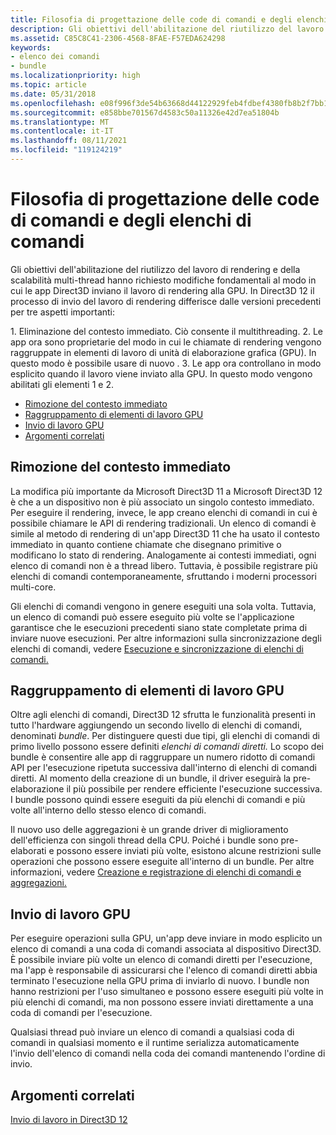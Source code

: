 ```yaml
---
title: Filosofia di progettazione delle code di comandi e degli elenchi di comandi
description: Gli obiettivi dell'abilitazione del riutilizzo del lavoro di rendering e della scalabilità multi-thread hanno richiesto modifiche fondamentali al modo in cui le app Direct3D inviano il lavoro di rendering alla GPU.
ms.assetid: C85C8C41-2306-4568-8FAE-F57EDA624298
keywords:
- elenco dei comandi
- bundle
ms.localizationpriority: high
ms.topic: article
ms.date: 05/31/2018
ms.openlocfilehash: e08f996f3de54b63668d44122929feb4fdbef4380fb8b2f7bb1458f50fe274ef
ms.sourcegitcommit: e858bbe701567d4583c50a11326e42d7ea51804b
ms.translationtype: MT
ms.contentlocale: it-IT
ms.lasthandoff: 08/11/2021
ms.locfileid: "119124219"
---
```

# <a name="design-philosophy-of-command-queues-and-command-lists"></a>Filosofia di progettazione delle code di comandi e degli elenchi di comandi

Gli obiettivi dell'abilitazione del riutilizzo del lavoro di rendering e della scalabilità multi-thread hanno richiesto modifiche fondamentali al modo in cui le app Direct3D inviano il lavoro di rendering alla GPU. In Direct3D 12 il processo di invio del lavoro di rendering differisce dalle versioni precedenti per tre aspetti importanti:

<dl> 1. Eliminazione del contesto immediato. Ciò consente il multithreading.  
2. Le app ora sono proprietarie del modo in cui le chiamate di rendering vengono raggruppate in elementi di lavoro di unità di elaborazione grafica (GPU). In questo modo è possibile usare di nuovo .  
3. Le app ora controllano in modo esplicito quando il lavoro viene inviato alla GPU. In questo modo vengono abilitati gli elementi 1 e 2.  
</dl>

-   [Rimozione del contesto immediato](#removal-of-the-immediate-context)
-   [Raggruppamento di elementi di lavoro GPU](#grouping-of-gpu-work-items)
-   [Invio di lavoro GPU](#gpu-work-submission)
-   [Argomenti correlati](#related-topics)

## <a name="removal-of-the-immediate-context"></a>Rimozione del contesto immediato

La modifica più importante da Microsoft Direct3D 11 a Microsoft Direct3D 12 è che a un dispositivo non è più associato un singolo contesto immediato. Per eseguire il rendering, invece, le app creano elenchi di comandi in cui è possibile chiamare le API di rendering tradizionali. Un elenco di comandi è simile al metodo di rendering di un'app Direct3D 11 che ha usato il contesto immediato in quanto contiene chiamate che disegnano primitive o modificano lo stato di rendering. Analogamente ai contesti immediati, ogni elenco di comandi non è a thread libero. Tuttavia, è possibile registrare più elenchi di comandi contemporaneamente, sfruttando i moderni processori multi-core.

Gli elenchi di comandi vengono in genere eseguiti una sola volta. Tuttavia, un elenco di comandi può essere eseguito più volte se l'applicazione garantisce che le esecuzioni precedenti siano state completate prima di inviare nuove esecuzioni. Per altre informazioni sulla sincronizzazione degli elenchi di comandi, vedere [Esecuzione e sincronizzazione di elenchi di comandi.](executing-and-synchronizing-command-lists.md)

## <a name="grouping-of-gpu-work-items"></a>Raggruppamento di elementi di lavoro GPU

Oltre agli elenchi di comandi, Direct3D 12 sfrutta le funzionalità presenti in tutto l'hardware aggiungendo un secondo livello di elenchi di comandi, denominati *bundle*. Per distinguere questi due tipi, gli elenchi di comandi di primo livello possono essere definiti *elenchi di comandi diretti.* Lo scopo dei bundle è consentire alle app di raggruppare un numero ridotto di comandi API per l'esecuzione ripetuta successiva dall'interno di elenchi di comandi diretti. Al momento della creazione di un bundle, il driver eseguirà la pre-elaborazione il più possibile per rendere efficiente l'esecuzione successiva. I bundle possono quindi essere eseguiti da più elenchi di comandi e più volte all'interno dello stesso elenco di comandi.

Il nuovo uso delle aggregazioni è un grande driver di miglioramento dell'efficienza con singoli thread della CPU. Poiché i bundle sono pre-elaborati e possono essere inviati più volte, esistono alcune restrizioni sulle operazioni che possono essere eseguite all'interno di un bundle. Per altre informazioni, vedere [Creazione e registrazione di elenchi di comandi e aggregazioni.](recording-command-lists-and-bundles.md)

## <a name="gpu-work-submission"></a>Invio di lavoro GPU

Per eseguire operazioni sulla GPU, un'app deve inviare in modo esplicito un elenco di comandi a una coda di comandi associata al dispositivo Direct3D. È possibile inviare più volte un elenco di comandi diretti per l'esecuzione, ma l'app è responsabile di assicurarsi che l'elenco di comandi diretti abbia terminato l'esecuzione nella GPU prima di inviarlo di nuovo. I bundle non hanno restrizioni per l'uso simultaneo e possono essere eseguiti più volte in più elenchi di comandi, ma non possono essere inviati direttamente a una coda di comandi per l'esecuzione.

Qualsiasi thread può inviare un elenco di comandi a qualsiasi coda di comandi in qualsiasi momento e il runtime serializza automaticamente l'invio dell'elenco di comandi nella coda dei comandi mantenendo l'ordine di invio.

## <a name="related-topics"></a>Argomenti correlati

<dl> <dt>

[Invio di lavoro in Direct3D 12](command-queues-and-command-lists.md)
</dt> </dl>

 

 




